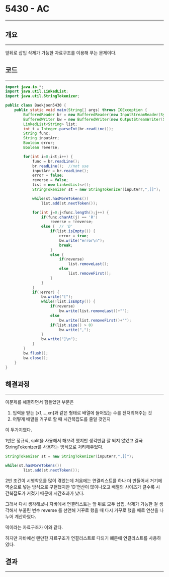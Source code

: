 # 5430 - AC

---

## 개요

---

앞뒤로 삽입 삭제가 가능한 자료구조를 이용해 푸는 문제이다.

## 코드

---

```java
import java.io.*;
import java.util.LinkedList;
import java.util.StringTokenizer;

public class Baekjoon5430 {
    public static void main(String[] args) throws IOException {
        BufferedReader br = new BufferedReader(new InputStreamReader(System.in));
        BufferedWriter bw = new BufferedWriter(new OutputStreamWriter(System.out));
        LinkedList<String> list;
        int t = Integer.parseInt(br.readLine());
        String func;
        String inputArr;
        Boolean error;
        Boolean reverse;

        for(int i=0;i<t;i++) {
            func = br.readLine();
            br.readLine();  //not use
            inputArr = br.readLine();
            error = false;
            reverse = false;
            list = new LinkedList<>();
            StringTokenizer st = new StringTokenizer(inputArr,",[]");

            while(st.hasMoreTokens())
                list.add(st.nextToken());

            for(int j=0;j<func.length();j++) {
                if(func.charAt(j) == 'R')
                    reverse = !reverse;
                else {  // 'D'
                    if(list.isEmpty()) {
                        error = true;
                        bw.write("error\n");
                        break;
                    }
                    else {
                        if(reverse)
                            list.removeLast();
                        else
                            list.removeFirst();
                    }
                }
            }
            if(!error) {
                bw.write("[");
                while(!list.isEmpty()) {
                    if(reverse)
                        bw.write(list.removeLast()+"");
                    else
                        bw.write(list.removeFirst()+"");
                    if(list.size() > 0)
                        bw.write(",");
                }
                bw.write("]\n");
            }
        }
        bw.flush();
        bw.close();
    }
}
```

## 해결과정

---

이문제를 해결하면서 힘들었던 부분은

 

1. 입력을 받는 [x1,...,xn]과 같은 형태로 배열에 들어있는 수를 전처리해주는 것
2. 어떻게 배열을 거꾸로 할 때 시간복잡도를 줄일 것인지

이 두가지였다.

1번은 정규식, split을 사용해서 해보려 했지만 생각만큼 잘 되지 않았고 결국 StringTokenizer를 사용하는 방식으로 처리해주었다.

```java
StringTokenizer st = new StringTokenizer(inputArr,",[]");

while(st.hasMoreTokens())
		list.add(st.nextToken());
```

2번 조건이 시행착오를 많이 겪었는데 처음에는 연결리스트를 하나 더 만들어서 거기에 역순으로 넣는 방식으로 구현했지만 'D'연산이 많이나오고 배열의 사이즈가 클수록 시간복잡도가 커졌기 때문에 시간초과가 났다.

그래서 다시 생각해보니 자바에서 연결리스트는 앞 뒤로 모두 삽입, 삭제가 가능한 걸 생각해서 부울린 변수 reverse 를 선언해 거꾸로 했을 때 다시 거꾸로 했을 때로 연산을 나누어 계산하였다.

덱이라는 자료구조가 이와 같다.

하지만 자바에선 왠만한 자료구조가 연결리스트로 다되기 떄문에 연결리스트를 사용하였다.

## 결과

---